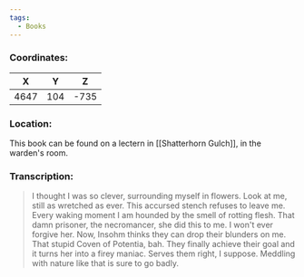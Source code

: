 ```yaml
---
tags:
  - Books
---
```


### Coordinates:
| **X** | **Y**| **Z** |
|:-----:|:----:|:-----:|
|4647  |104   |-735  |

### Location:
This book can be found on a lectern in [[Shatterhorn Gulch]], in the warden's room.

### Transcription:
> I thought I was so clever, surrounding myself in flowers. Look at me, still as wretched as ever. This accursed stench refuses to leave me. Every waking moment I am hounded by the smell of rotting flesh. That damn prisoner, the necromancer, she did this to me. I won't ever forgive her. Now, Insohm thinks they can drop their blunders on me. That stupid Coven of Potentia, bah. They finally achieve their goal and it turns her into a firey maniac. Serves them right, I suppose. Meddling with nature like that is sure to go badly.

